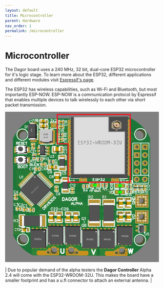 ```yaml
---
layout: default
title: Microcontroller
parent: Hardware
nav_order: 1
permalink: /microcontroller
---
```


# Microcontroller

The Dagor board uses a 240 MHz, 32 bit, dual-core ESP32 microcontroller for it's logic stage. To learn more about the ESP32, different applications and different modules visit [Espressif's page](https://www.espressif.com/en/products/socs/esp32/overview).

The ESP32 has wireless capabilities, such as Wi-Fi and Bluetooth, but most importantly ESP-NOW. ESP-NOW is a communication protocol by Espressif that enables multiple devices to talk wirelessly to each other via short packet transmission.

![esp32_dagor](Images/esp32_dagor.png)

| Due to popular demand of the alpha testers the **Dagor Controller** Alpha 2.4 will come with the ESP32-WROOM-32U. This makes the board have a smaller footprint and has a u.fl connector to attach an external antenna. |

